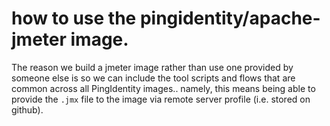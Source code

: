 # how to use the pingidentity/apache-jmeter image. 

The reason we build a jmeter image rather than use one provided by someone else is so we can include the tool scripts and flows that are common across all PingIdentity images.. namely, this means being able to provide the `.jmx` file to the image via remote server profile (i.e. stored on github). 